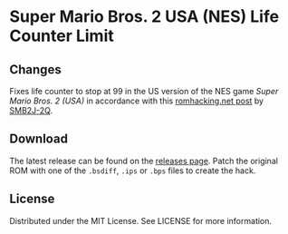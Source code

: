 # Super Mario Bros. 2 USA (NES) Life Counter Limit

## Changes
Fixes life counter to stop at 99
in the US version of the NES game
*Super Mario Bros. 2 (USA)*
in accordance with this
[romhacking.net post](https://www.romhacking.net/forum/index.php?msg=461944)
by
[SMB2J-2Q](https://www.romhacking.net/forum/index.php?action=profile;u=2444).

## Download
The latest release can be found on the
[releases page](https://github.com/lightbulb-sun/smb2us-lives/releases).
Patch the original ROM with one of the `.bsdiff`, `.ips` or `.bps` files
to create the hack.

## License
Distributed under the MIT License. See LICENSE for more information.
